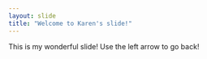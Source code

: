 ```yaml
---
layout: slide
title: "Welcome to Karen's slide!"
---
```

This is my wonderful slide!
Use the left arrow to go back!
